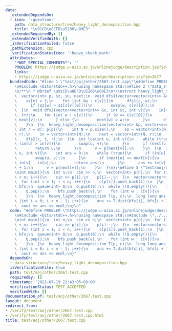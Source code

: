 ```yaml
---
data:
  _extendedDependsOn:
  - icon: ':question:'
    path: data_structure/tree/heavy_light_decomposition.hpp
    title: "\u91CD\u8EFD\u5206\u89E3"
  _extendedRequiredBy: []
  _extendedVerifiedWith: []
  _isVerificationFailed: false
  _pathExtension: cpp
  _verificationStatusIcon: ':heavy_check_mark:'
  attributes:
    '*NOT_SPECIAL_COMMENTS*': ''
    PROBLEM: https://judge.u-aizu.ac.jp/onlinejudge/description.jsp?id=2677
    links:
    - https://judge.u-aizu.ac.jp/onlinejudge/description.jsp?id=2677
  bundledCode: "#line 1 \"test/aoj/other/2667.test.cpp\"\n#define PROBLEM \"https://judge.u-aizu.ac.jp/onlinejudge/description.jsp?id=2677\"\
    \n#include <bits/stdc++.h>\nusing namespace std;\n#line 2 \"data_structure/tree/heavy_light_decomposition.hpp\"\
    \n/**\n * @brief \u91CD\u8EFD\u5206\u89E3\n*/\nstruct heavy_light_decomposition{\n\
    \  vector<int> p, sz, in, next;\n  void dfs1(vector<vector<int>> &c, int v){\n\
    \    sz[v] = 1;\n    for (int &w : c[v]){\n      dfs1(c, w);\n      sz[v] += sz[w];\n\
    \      if (sz[w] > sz[c[v][0]]){\n        swap(w, c[v][0]);\n      }\n    }\n\
    \  }\n  void dfs2(vector<vector<int>> &c, int &t, int v){\n    in[v] = t;\n  \
    \  t++;\n    for (int w : c[v]){\n      if (w == c[v][0]){\n        next[w] =\
    \ next[v];\n      } else {\n        next[w] = w;\n      }\n      dfs2(c, t, w);\n\
    \    }\n  }\n  heavy_light_decomposition(vector<int> &p, vector<vector<int>> &c,\
    \ int r = 0): p(p){\n    int N = p.size();\n    sz = vector<int>(N);\n    dfs1(c,\
    \ r);\n    in = vector<int>(N);\n    next = vector<int>(N, r);\n    int t = 0;\n\
    \    dfs2(c, t, r);\n  }\n  int lca(int u, int v){\n    while (true){\n      if\
    \ (in[u] > in[v]){\n        swap(u, v);\n      }\n      if (next[u] == next[v]){\n\
    \        return u;\n      }\n      v = p[next[v]];\n    }\n  }\n  int dist(int\
    \ u, int v){\n    int ans = 0;\n    while (true){\n      if (in[u] > in[v]){\n\
    \        swap(u, v);\n      }\n      if (next[u] == next[v]){\n        ans +=\
    \ in[v] - in[u];\n        return ans;\n      }\n      ans += in[v] - in[next[v]]\
    \ + 1;\n      v = p[next[v]];\n    }\n  }\n};\n#line 5 \"test/aoj/other/2667.test.cpp\"\
    \nint main(){\n  int n;\n  cin >> n;\n  vector<int> p(n);\n  for (int i = 1; i\
    \ < n; i++){\n    cin >> p[i];\n    p[i]--;\n  }\n  vector<vector<int>> c(n);\n\
    \  for (int i = 1; i < n; i++){\n    c[p[i]].push_back(i);\n  }\n  vector<int>\
    \ bfs;\n  queue<int> Q;\n  Q.push(0);\n  while (!Q.empty()){\n    int v = Q.front();\n\
    \    Q.pop();\n    bfs.push_back(v);\n    for (int w : c[v]){\n      Q.push(w);\n\
    \    }\n  }\n  heavy_light_decomposition T(p, c);\n  long long ans = 0;\n  for\
    \ (int i = 0; i < n - 1; i++){\n    ans += T.dist(bfs[i], bfs[i + 1]);\n  }\n\
    \  cout << ans << endl;\n}\n"
  code: "#define PROBLEM \"https://judge.u-aizu.ac.jp/onlinejudge/description.jsp?id=2677\"\
    \n#include <bits/stdc++.h>\nusing namespace std;\n#include \"../../../data_structure/tree/heavy_light_decomposition.hpp\"\
    \nint main(){\n  int n;\n  cin >> n;\n  vector<int> p(n);\n  for (int i = 1; i\
    \ < n; i++){\n    cin >> p[i];\n    p[i]--;\n  }\n  vector<vector<int>> c(n);\n\
    \  for (int i = 1; i < n; i++){\n    c[p[i]].push_back(i);\n  }\n  vector<int>\
    \ bfs;\n  queue<int> Q;\n  Q.push(0);\n  while (!Q.empty()){\n    int v = Q.front();\n\
    \    Q.pop();\n    bfs.push_back(v);\n    for (int w : c[v]){\n      Q.push(w);\n\
    \    }\n  }\n  heavy_light_decomposition T(p, c);\n  long long ans = 0;\n  for\
    \ (int i = 0; i < n - 1; i++){\n    ans += T.dist(bfs[i], bfs[i + 1]);\n  }\n\
    \  cout << ans << endl;\n}"
  dependsOn:
  - data_structure/tree/heavy_light_decomposition.hpp
  isVerificationFile: true
  path: test/aoj/other/2667.test.cpp
  requiredBy: []
  timestamp: '2022-07-19 22:43:05+09:00'
  verificationStatus: TEST_ACCEPTED
  verifiedWith: []
documentation_of: test/aoj/other/2667.test.cpp
layout: document
redirect_from:
- /verify/test/aoj/other/2667.test.cpp
- /verify/test/aoj/other/2667.test.cpp.html
title: test/aoj/other/2667.test.cpp
---
```

